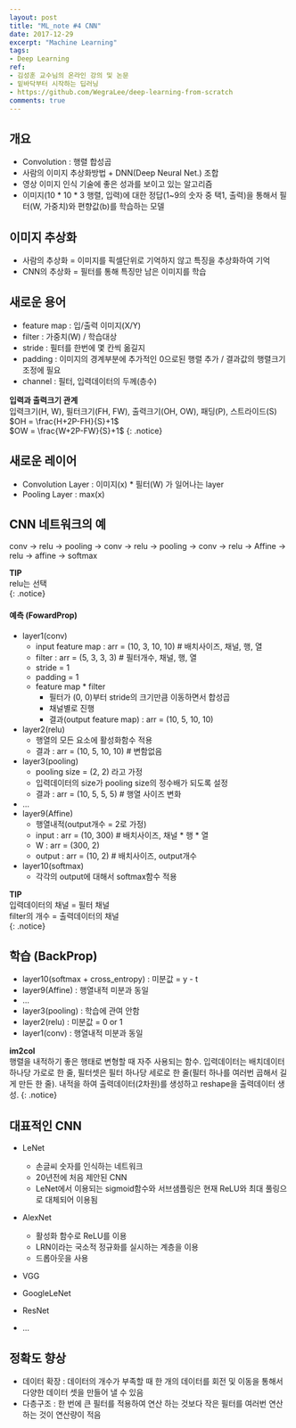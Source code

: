 ```yaml
---
layout: post
title: "ML_note #4 CNN"
date: 2017-12-29
excerpt: "Machine Learning"
tags:
- Deep Learning
ref:
- 김성훈 교수님의 온라인 강의 및 논문
- 밑바닥부터 시작하는 딥러닝
- https://github.com/WegraLee/deep-learning-from-scratch
comments: true
---
```


## 개요
- Convolution : 행렬 합성곱
- 사람의 이미지 추상화방법 + DNN(Deep Neural Net.) 조합
- 영상 이미지 인식 기술에 좋은 성과를 보이고 있는 알고리즘
- 이미지(10 * 10 * 3 행렬, 입력)에 대한 정답(1~9의 숫자 중 택1, 출력)을 통해서 필터(W, 가중치)와 편향값(b)를 학습하는 모델

## 이미지 추상화
- 사람의 추상화 = 이미지를 픽셀단위로 기억하지 않고 특징을 추상화하여 기억
- CNN의 추상화 = 필터를 통해 특징만 남은 이미지를 학습

## 새로운 용어
- feature map : 입/출력 이미지(X/Y)
- filter : 가중치(W) / 학습대상
- stride : 필터를 한번에 몇 칸씩 옮길지
- padding : 이미지의 경계부분에 추가적인 0으로된 행렬 추가 / 결과값의 행렬크기 조정에 필요
- channel : 필터, 입력데이터의 두께(층수)

**입력과 출력크기 관계**<br>
입력크기(H, W), 필터크기(FH, FW), 출력크기(OH, OW), 패딩(P), 스트라이드(S)<br>
$OH = \frac{H+2P-FH}{S}+1$<br>
$OW = \frac{W+2P-FW}{S}+1$
{: .notice}

## 새로운 레이어
- Convolution Layer : 이미지(x) * 필터(W) 가 일어나는 layer
- Pooling Layer : max(x)

## CNN 네트워크의 예
conv -> relu -> pooling -> conv -> relu -> pooling -> conv -> relu -> Affine -> relu -> affine -> softmax

**TIP**<br>
relu는 선택<br>
{: .notice}

#### 예측 (FowardProp)
- layer1(conv)
  - input feature map : arr = (10, 3, 10, 10) # 배치사이즈, 채널, 행, 열
  - filter : arr = (5, 3, 3, 3) # 필터개수, 채널, 행, 열
  - stride = 1
  - padding = 1
  - feature map * filter
    - 필터가 (0, 0)부터 stride의 크기만큼 이동하면서 합성곱
    - 채널별로 진행
    - 결과(output feature map) : arr = (10, 5, 10, 10)
- layer2(relu)
  - 행열의 모든 요소에 활성화함수 적용
  - 결과 : arr = (10, 5, 10, 10) # 변함없음
- layer3(pooling)
  - pooling size = (2, 2) 라고 가정
  - 입력데이터의 size가 pooling size의 정수배가 되도록 설정
  - 결과 : arr = (10, 5, 5, 5) # 행열 사이즈 변화
- ...
- layer9(Affine)
  - 행열내적(output개수 = 2로 가정)
  - input : arr = (10, 300) # 배치사이즈, 채널 * 행 * 열
  - W : arr = (300, 2)
  - output : arr = (10, 2) # 배치사이즈, output개수
- layer10(softmax)
  - 각각의 output에 대해서 softmax함수 적용

**TIP**<br>
입력데이터의 채널 = 필터 채널<br>
filter의 개수 = 출력데이터의 채널<br>
{: .notice}

## 학습 (BackProp)
- layer10(softmax  + cross_entropy) : 미분값 = y - t
- layer9(Affine) : 행열내적 미분과 동일
- ...
- layer3(pooling) : 학습에 관여 안함
- layer2(relu) : 미분값 = 0 or 1
- layer1(conv) : 행열내적 미분과 동일

**im2col**<br>
행렬을 내적하기 좋은 행태로 변형할 때 자주 사용되는 함수. 입력데이터는 배치데이터 하나당 가로로 한 줄, 필터셋은 필터 하나당 세로로 한 줄(필터 하나를 여러번 곱해서 길게 만든 한 줄). 내적을 하여 출력데이터(2차원)를 생성하고 reshape을 출력데이터 생성.
{: .notice}

## 대표적인 CNN
- LeNet
  - 손글씨 숫자를 인식하는 네트워크
  - 20년전에 처음 제안된 CNN
  - LeNet에서 이용되는 sigmoid함수와 서브샘플링은 현재 ReLU와 최대 풀링으로 대체되어 이용됨

- AlexNet
  - 활성화 함수로 ReLU를 이용
  - LRN이라는 국소적 정규화를 실시하는 계층을 이용
  - 드롭아웃을 사용

- VGG
- GoogleLeNet
- ResNet
- ...

## 정확도 향상
- 데이터 확장 : 데이터의 개수가 부족할 때 한 개의 데이터를 회전 및 이동을 통해서 다양한 데이터 셋을 만들어 낼 수 있음
- 다층구조 : 한 번에 큰 필터를 적용하여 연산 하는 것보다 작은 필터를 여러번 연산하는 것이 연산량이 적음
